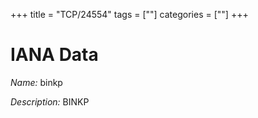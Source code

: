 +++
title = "TCP/24554"
tags = [""]
categories = [""]
+++

# IANA Data

_Name:_ binkp

_Description:_ BINKP

